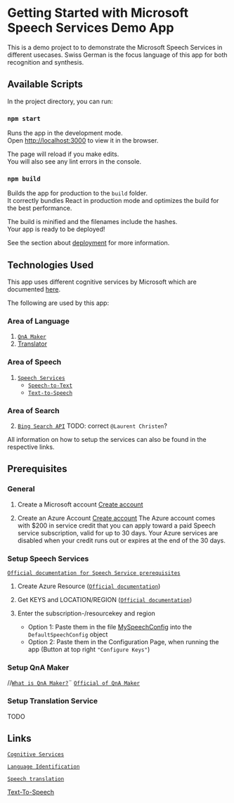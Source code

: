# Getting Started with Microsoft Speech Services Demo App

This is a demo project to to demonstrate the Microsoft Speech Services in different usecases. Swiss German is the focus language of this app for both recognition and synthesis.

## Available Scripts

In the project directory, you can run:

### `npm start`

Runs the app in the development mode.\
Open [http://localhost:3000](http://localhost:3000) to view it in the browser.

The page will reload if you make edits.\
You will also see any lint errors in the console.

### `npm build`

Builds the app for production to the `build` folder.\
It correctly bundles React in production mode and optimizes the build for the best performance.

The build is minified and the filenames include the hashes.\
Your app is ready to be deployed!

See the section about [deployment](https://facebook.github.io/create-react-app/docs/deployment) for more information.

## Technologies Used

This app uses different cognitive services by Microsoft which are documented [here](https://docs.microsoft.com/en-us/azure/cognitive-services).

The following are used by this app:
### Area of Language
1. [`QnA Maker`](https://docs.microsoft.com/en-us/azure/cognitive-services/qnamaker/)
2. [Translator](https://docs.microsoft.com/en-us/azure/cognitive-services/translator/)

### Area of Speech
1. [`Speech Services`](https://docs.microsoft.com/en-us/azure/cognitive-services/speech-service/)
    - [`Speech-to-Text`](https://docs.microsoft.com/en-us/azure/cognitive-services/speech-service/speech-to-text)
    - [`Text-to-Speech`](https://docs.microsoft.com/en-us/azure/cognitive-services/speech-service/text-to-speech)

### Area of Search
2. [`Bing Search API`](https://docs.microsoft.com/en-us/azure/cognitive-services/bing-web-search/) TODO: correct `@Laurent Christen`?

All information on how to setup the services can also be found in the respective links.
## Prerequisites

### General

1. Create a Microsoft account [Create account](https://account.microsoft.com/account)

2. Create an Azure Account [Create account](https://azure.microsoft.com/en-us/free/ai/)
The Azure account comes with $200 in service credit that you can apply toward a paid Speech service subscription, valid for up to 30 days. Your Azure services are disabled when your credit runs out or expires at the end of the 30 days. 

### Setup Speech Services

[`Official documentation for Speech Service prerequisites`](https://docs.microsoft.com/en-us/azure/cognitive-services/speech-service/overview#try-the-speech-service-for-free)

1. Create Azure Resource ([`Official documentation`](https://docs.microsoft.com/en-us/azure/cognitive-services/speech-service/overview#create-the-azure-resource))

2. Get KEYS and LOCATION/REGION ([`Official documentation`](https://docs.microsoft.com/en-us/azure/cognitive-services/speech-service/overview#find-keys-and-locationregion))

3. Enter the subscription-/resourcekey and  region
    - Option 1: Paste them in the file [MySpeechConfig](./src/models/MySpeechConfig.ts) into the `DefaultSpeechConfig` object
    - Option 2: Paste them in the Configuration Page, when running the app (Button at top right `"Configure Keys"`)

### Setup QnA Maker

//[`What is QnA Maker?`](https://docs.microsoft.com/en-us/azure/cognitive-services/QnAMaker/overview/overview)¨
[`Official of QnA Maker`](https://docs.microsoft.com/en-us/azure/cognitive-services/QnAMaker/)

### Setup Translation Service

TODO

## Links

[`Cognitive Services`](https://azure.microsoft.com/en-us/services/cognitive-services)

[`Language Identification`](https://docs.microsoft.com/en-us/azure/cognitive-services/speech-service/how-to-automatic-language-detection)

[`Speech translation`](https://docs.microsoft.com/en-us/azure/cognitive-services/speech-service/get-started-speech-translation)

[Text-To-Speech](https://docs.microsoft.com/en-us/azure/cognitive-services/speech-service/get-started-text-to-speech)
